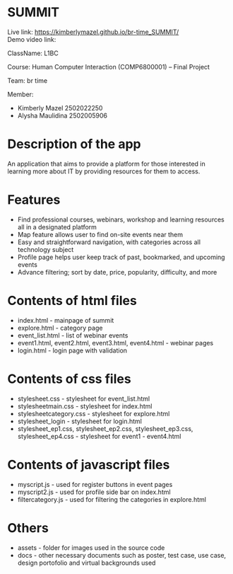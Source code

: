 # SUMMIT 
Live link: https://kimberlymazel.github.io/br-time_SUMMIT/ <br>
Demo video link:

ClassName: L1BC

Course: Human Computer Interaction (COMP6800001) – Final Project

Team: br time

Member: <br>
- Kimberly Mazel 2502022250 <br>
- Alysha Maulidina 2502005906 <br>

# Description of the app
An application that aims to provide a platform for those interested in learning more about IT by providing resources for them to access.

# Features
- Find professional courses, webinars, workshop and learning resources all in a designated platform
- Map feature allows user to find on-site events near them 
- Easy and straightforward navigation, with categories across all technology subject
- Profile page helps user keep track of past, bookmarked, and upcoming events
- Advance filtering; sort by date, price, popularity, difficulty, and more
  
# Contents of html files
- index.html - mainpage of summit
- explore.html - category page
- event_list.html - list of webinar events
- event1.html, event2.html, event3.html, event4.html - webinar pages
- login.html - login page with validation

# Contents of css files
- stylesheet.css - stylesheet for event_list.html
- stylesheetmain.css - stylesheet for index.html
- stylesheetcategory.css - stylesheet for explore.html
- stylesheet_login - stylesheet for login.html
- stylesheet_ep1.css, stylesheet_ep2.css, stylesheet_ep3.css, stylesheet_ep4.css - stylesheet for event1 - event4.html

# Contents of javascript files
- myscript.js - used for register buttons in event pages
- myscript2.js - used for profile side bar on index.html
- filtercategory.js - used for filtering the categories in explore.html

# Others
- assets - folder for images used in the source code
- docs - other necessary documents such as poster, test case, use case, design portofolio and virtual backgrounds used
